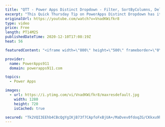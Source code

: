 ```yaml
---
title: "QTT - Power Apps Distinct Dropdown - Filter, SortByColumns, Delegation, AddColumns, UnGroup and more"
excerpt: "This Quick Thursday Tip on PowerApps Distinct Dropdown has it all. If you aren't familiar with Distinct then it introduces you to the concept of getting all of the unique values from a table to help with filtering. If you are then it includes nerd stuff 🤓 like dynamically using an UnGroup function to"
originalUrl: https://youtube.com/watch?v=VnadKWifkr8
type: video
price: Free
length: PT14M2S
publishedDateTime: 2020-12-10T17:08:19Z
heat: 56

featuredContent: "<iframe width=\"800\" height=\"500\" frameborder=\"0\" src=\"https://www.youtube.com/embed/VnadKWifkr8\" allow=\"accelerometer; autoplay; encrypted-media; gyroscope; picture-in-picture\" allowfullscreen></iframe>"

provider:
  name: PowerApps911
  domain: powerapps911.com

topics:
  - Power Apps

images:
  - url: https://i.ytimg.com/vi/VnadKWifkr8/maxresdefault.jpg
    width: 1280
    height: 720
    isCached: true

secured: "Tk2VQI3EEhb4CBcQgYgIKjB73f7CApfoFxBjUA+/MaDvev0fdoqZG/CKkxu9hATXpg+w+cuahPCXz38pJRPcK69wqQxcRTeqY9pVWQW6INQEjR/NUjdc4+p+fTZbe3LZg63lHoarbZS5Y6tk9lCsX0fjX4nQaIpICqIHV540hfZdc6wiZmrl61NU9YXmCZNMthxpvD0fZsRa5tuPHWObM8trmnwWqY2WHv9rR5VOT2OJl5LF2sHFpMfaYVbL7JUAUUF/ianzxbAnV6nT5ausrI528hm+sWdicBRDY4ufH/6IzbmPmx6wCuXk3JXcvlZAudKj8DUwUDSMS4mb08kRpir5FLR2JOXZTCpCbwLqBACfvZ5MsNOQHxpr6AX5gtPEJosaVyhnXKGGbp9qNh/AOg==;98MIm9Tax0q3O4QllBP8zg=="
---
```


